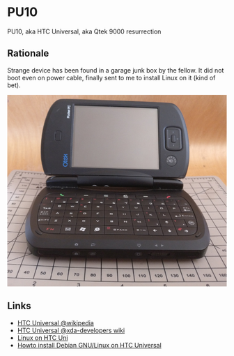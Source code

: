 # PU10
PU10, aka HTC Universal, aka Qtek 9000 resurrection

## Rationale

Strange device has been found in a garage junk box by the fellow. It did not boot even on power cable, finally sent to me to install Linux on it (kind of bet).

![PU10 Qtek 9000](img/pu10_001.png?raw=true "PU10 Qtek 9000")

## Links

- [HTC Universal @wikipedia](https://en.wikipedia.org/wiki/HTC_Universal)
- [HTC Universal @xda-developers wiki](https://forum.xda-developers.com/wiki/HTC_Universal)
- [Linux on HTC Uni](http://www.unilinux.4fan.cz/)
- [Howto install Debian GNU/Linux on HTC Universal](https://www.rainbowbreeze.it/howto-install-debian-gnulinux-on-htc-universal/)
